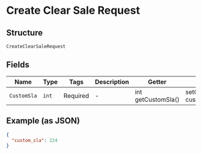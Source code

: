 
# Create Clear Sale Request

## Structure

`CreateClearSaleRequest`

## Fields

| Name | Type | Tags | Description | Getter | Setter |
|  --- | --- | --- | --- | --- | --- |
| `CustomSla` | `int` | Required | - | int getCustomSla() | setCustomSla(int customSla) |

## Example (as JSON)

```json
{
  "custom_sla": 224
}
```

